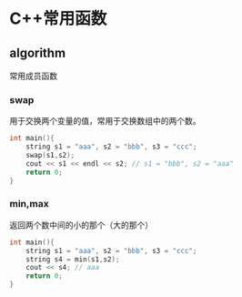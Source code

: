 # C++常用函数

## algorithm

常用成员函数
### swap

用于交换两个变量的值，常用于交换数组中的两个数。

```c++
int main(){
	string s1 = "aaa", s2 = "bbb", s3 = "ccc";
	swap(s1,s2);
	cout << s1 << endl << s2; // s1 = "bbb", s2 = "aaa"
	return 0;
} 
```

### min,max

返回两个数中间的小的那个（大的那个）

```c++
int main(){
	string s1 = "aaa", s2 = "bbb", s3 = "ccc";
	string s4 = min(s1,s2);
	cout << s4; // aaa
	return 0;
} 
```